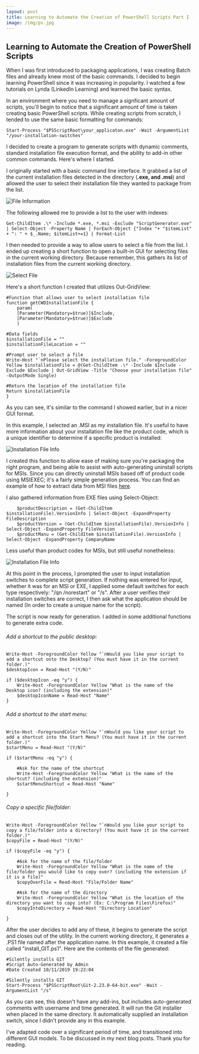 ```yaml
---
layout: post
title: Learning to Automate the Creation of PowerShell Scripts Part I (CLI)
image: /img/ps.jpg
---
```


## Learning to Automate the Creation of PowerShell Scripts

When I was first introduced to packaging applications, I was creating Batch files and already knew most of the basic commands. I decided to begin learning PowerShell since it was increasing in popularity. I watched a few tutorials on Lynda (LinkedIn Learning) and learned the basic syntax.

In an environment where you need to manage a signficant amount of scripts, you'll begin to notice that a significant amount of time is taken creating basic PowerShell scripts. While creating scripts from scratch, I tended to use the same basic formatting for commands:

```
Start-Process "$PSScriptRoot\your_applicaton.exe" -Wait -ArgumentList "/your-installation-switches"
```

I decided to create a program to generate scripts with dynamic comments, standard installation file execution format, and the ability to add-in other common commands. Here's where I started.

I originally started with a basic command line interface. It grabbed a list of the current installation files detected in the directory (**.exe, and .msi**) and allowed the user to select their installation file they wanted to package from the list.

![File Information](https://i.imgur.com/WYcyu0r.png)

The following allowed me to provide a list to the user with indexes:
	
```
Get-ChildItem .\* -Include *.exe, *.msi -Exclude "ScriptGenerator.exe" | Select-Object -Property Name | ForEach-Object {"Index "+ "$itemList" + ": " + $_.Name; $itemList+=1} | Format-List
```
    
I then needed to provide a way to allow users to select a file from the list. I ended up creating a short function to open a built-in GUI for selecting files in the current working directory. Because remember, this gathers its list of installation files from the current working directory. 

![Select File](https://i.imgur.com/flPeOUQ.png)

Here's a short function I created that utilizes Out-GridView:


```
#Function that allows user to select installation file
function getCWDInstallationFile {
    param(
    [Parameter(Mandatory=$true)]$Include,
    [Parameter(Mandatory=$true)]$Exclude
    )
    
#Data fields
$installationFile = ""
$installationFileLocation = ""

#Prompt user to select a file
Write-Host "`nPlease select the installation file." -ForegroundColor Yellow $installationFile = @(Get-ChildItem .\* -Include $Include -Exclude $Exclude | Out-GridView -Title "Choose your installation file" -OutputMode Single)
        
#Return the location of the installation file
Return $installationFile
}
```

As you can see, it's similar to the command I showed earlier, but in a nicer GUI format.

In this example, I selected an .MSI as my installation file. It's useful to have more information about your installation file like the product code, which is a unique identifier to determine if a specific product is installed:

![Installation File Info](https://i.imgur.com/dC9uXtU.png)

I created this function to allow ease of making sure you're packaging the right program, and being able to assist with auto-generating uninstall scripts for MSIs. Since you can directly uninstall MSIs based off of product code using MSIEXEC; it's a fairly simple generation process. You can find an example of how to extract data from MSI files [here](https://www.scconfigmgr.com/2014/08/22/how-to-get-msi-file-information-with-powershell/).

I also gathered information from EXE files using Select-Object:
```
    $productDescription = (Get-ChildItem $installationFile).VersionInfo | Select-Object -ExpandProperty FileDescription
    $productVersion = (Get-ChildItem $installationFile).VersionInfo | Select-Object -ExpandProperty FileVersion
    $productManu = (Get-ChildItem $installationFile).VersionInfo | Select-Object -ExpandProperty CompanyName
```
Less useful than product codes for MSIs, but still useful nonetheless:

![Installation File Info](https://i.imgur.com/5vHN5Fy.png)

At this point in the process, I prompted the user to input installation switches to complete script generation. If nothing
was entered for input, whether it was for an MSI or EXE, I applied some default switches for each type respectively: "/qn /norestart" or "/s". After a user verifies their installation switches are correct, I then ask what the application should be named (In order to create a unique name for the script).

The script is now ready for generation. I added in some additional functions to generate extra code.

###### Add a shortcut to the public desktop:

```
Write-Host -ForegroundColor Yellow "`nWould you like your script to add a shortcut onto the Desktop? (You must have it in the current folder.)"
$desktopIcon = Read-Host "(Y/N)"

if ($desktopIcon -eq "y") {
    Write-Host -ForegroundColor Yellow "What is the name of the Desktop icon? (including the extension)"
    $desktopIconName = Read-Host "Name"      
}
```

###### Add a shortcut to the start menu:

```
Write-Host -ForegroundColor Yellow "`nWould you like your script to add a shortcut into the Start Menu? (You must have it in the current folder.)"
$startMenu = Read-Host "(Y/N)"

if ($startMenu -eq "y") {
            
    #Ask for the name of the shortcut
    Write-Host -ForegroundColor Yellow "What is the name of the shortcut? (including the extension)"
    $startMenuShortcut = Read-Host "Name" 

}
```

###### Copy a specific file/folder:
```
Write-Host -ForegroundColor Yellow "`nWould you like your script to copy a file/folder into a directory? (You must have it in the current folder.)"
$copyFile = Read-Host "(Y/N)"

if ($copyFile -eq "y") {
            
    #Ask for the name of the file/folder
    Write-Host -ForegroundColor Yellow "What is the name of the file/folder you would like to copy over? (including the extension if it is a file)"
    $copyOverFile = Read-Host "File/Folder Name" 

    #Ask for the name of the directory
    Write-Host -ForegroundColor Yellow "What is the location of the directory you want to copy into? (Ex: C:\Program Files\Firefox)"
    $copyIntoDirectory = Read-Host "Directory Location" 

}
```

After the user decides to add any of these, it begins to generate the script and closes out of the utility. In the current working directory, it generates a .PS1 file named after the application name. In this example, it created a file called "install_GIT.ps1". Here are the contents of the file generated:
```
#Silently installs GIT
#Script Auto-Generated by Admin
#Date Created 10/11/2019 19:23:04
            
#Silently installs GIT
Start-Process "$PSScriptRoot\Git-2.23.0-64-bit.exe" -Wait -ArgumentList "/s"
```

As you can see, this doesn't have any add-ins, but includes auto-generated comments with username and time generated. It will run the Git installer when placed in the same directory. It automatically supplied an installation switch, since I didn't provide any in this example. 

I've adapted code over a significant period of time, and transitioned into different GUI models. To be discussed in my next blog posts. Thank you for reading.



